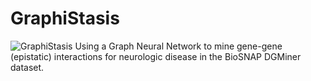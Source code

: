 # GraphiStasis
![GraphiStasis](https://github.com/user-attachments/assets/156917be-f028-46d2-b6c4-7020e75b7f6d)
Using a Graph Neural Network to mine gene-gene (epistatic) interactions for neurologic disease in the BioSNAP DGMiner dataset.
